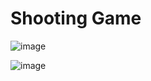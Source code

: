 # Shooting Game

![image](https://user-images.githubusercontent.com/58693641/111354171-11b21800-8697-11eb-9645-cffe56438d5a.png)

![image](https://user-images.githubusercontent.com/58693641/111354468-66559300-8697-11eb-80fa-cadc651fb010.png)
